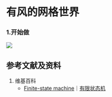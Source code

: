# 有风的网格世界

### 1.开始做

![](/images/强化学习/基本概念和经典实验/有风的网格世界/1a1.png)

## 参考文献及资料

1. 维基百科
	- [Finite-state machine](https://en.wikipedia.org/wiki/Finite-state_machine)｜[有限状态机](https://zh.wikipedia.org/wiki/有限状态机) 

